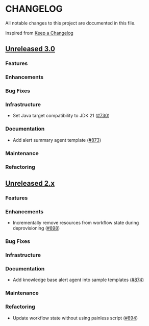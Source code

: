 # CHANGELOG
All notable changes to this project are documented in this file.

Inspired from [Keep a Changelog](https://keepachangelog.com/en/1.1.0/)

## [Unreleased 3.0](https://github.com/opensearch-project/flow-framework/compare/2.x...HEAD)
### Features
### Enhancements
### Bug Fixes
### Infrastructure
- Set Java target compatibility to JDK 21 ([#730](https://github.com/opensearch-project/flow-framework/pull/730))

### Documentation
- Add alert summary agent template ([#873](https://github.com/opensearch-project/flow-framework/pull/873))

### Maintenance
### Refactoring

## [Unreleased 2.x](https://github.com/opensearch-project/flow-framework/compare/2.17...2.x)
### Features
### Enhancements
- Incrementally remove resources from workflow state during deprovisioning ([#898](https://github.com/opensearch-project/flow-framework/pull/898))

### Bug Fixes
### Infrastructure
### Documentation
- Add knowledge base alert agent into sample templates ([#874](https://github.com/opensearch-project/flow-framework/pull/874))

### Maintenance
### Refactoring
- Update workflow state without using painless script ([#894](https://github.com/opensearch-project/flow-framework/pull/894))
